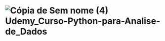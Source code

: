 # ![Cópia de Sem nome (4)](https://user-images.githubusercontent.com/72770754/187780871-a2d87d42-81a5-4a0c-a73d-22a2afea3c12.png) Udemy_Curso-Python-para-Analise-de_Dados
